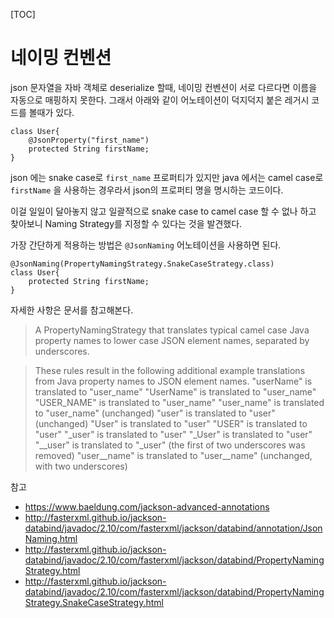 [TOC]

# 네이밍 컨벤션

json 문자열을 자바 객체로 deserialize 할때, 네이밍 컨벤션이 서로 다르다면 이름을 자동으로 매핑하지 못한다. 그래서 아래와 같이 어노테이션이 덕지덕지 붙은 레거시 코드를 볼때가 있다.

```
class User{
    @JsonProperty("first_name")
    protected String firstName;
}
```

json 에는 snake case로 `first_name` 프로퍼티가 있지만 java 에서는 camel case로 `firstName` 을 사용하는 경우라서 json의 프로퍼티 명을 명시하는 코드이다.

이걸 일일이 달아놓지 않고 일괄적으로 snake case to camel case 할 수 없나 하고 찾아보니 Naming Strategy를 지정할 수 있다는 것을 발견했다.

가장 간단하게 적용하는 방법은 `@JsonNaming` 어노테이션을 사용하면 된다.

```
@JsonNaming(PropertyNamingStrategy.SnakeCaseStrategy.class)
class User{
    protected String firstName;
}
```


자세한 사항은 문서를 참고해본다.

>A PropertyNamingStrategy that translates typical camel case Java property names to lower case JSON element names, separated by underscores.

>These rules result in the following additional example translations from Java property names to JSON element names.
>"userName" is translated to "user_name"
>"UserName" is translated to "user_name"
>"USER_NAME" is translated to "user_name"
>"user_name" is translated to "user_name" (unchanged)
>"user" is translated to "user" (unchanged)
>"User" is translated to "user"
>"USER" is translated to "user"
>"_user" is translated to "user"
>"_User" is translated to "user"
>"__user" is translated to "_user" (the first of two underscores was removed)
>"user__name" is translated to "user__name" (unchanged, with two underscores)



참고
-  https://www.baeldung.com/jackson-advanced-annotations
- http://fasterxml.github.io/jackson-databind/javadoc/2.10/com/fasterxml/jackson/databind/annotation/JsonNaming.html
- http://fasterxml.github.io/jackson-databind/javadoc/2.10/com/fasterxml/jackson/databind/PropertyNamingStrategy.html
- http://fasterxml.github.io/jackson-databind/javadoc/2.10/com/fasterxml/jackson/databind/PropertyNamingStrategy.SnakeCaseStrategy.html
